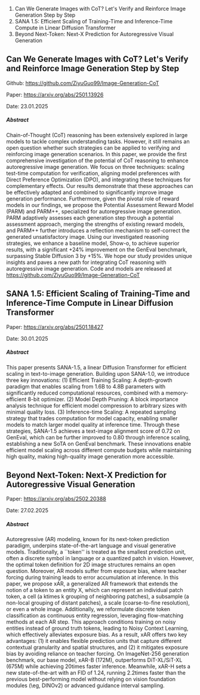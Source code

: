 1. Can We Generate Images with CoT? Let's Verify and Reinforce Image Generation Step by Step
2. SANA 1.5: Efficient Scaling of Training-Time and Inference-Time Compute in Linear Diffusion Transformer
3. Beyond Next-Token: Next-X Prediction for Autoregressive Visual Generation


## Can We Generate Images with CoT? Let's Verify and Reinforce Image Generation Step by Step

Github: https://github.com/ZiyuGuo99/Image-Generation-CoT

Paper: https://arxiv.org/abs/2501.13926

Date: 23.01.2025

##### Abstract
Chain-of-Thought (CoT) reasoning has been extensively explored in large models to tackle complex understanding tasks. However, it still remains an open question whether such strategies can be applied to verifying and reinforcing image generation scenarios. In this paper, we provide the first comprehensive investigation of the potential of CoT reasoning to enhance autoregressive image generation. We focus on three techniques: scaling test-time computation for verification, aligning model preferences with Direct Preference Optimization (DPO), and integrating these techniques for complementary effects. Our results demonstrate that these approaches can be effectively adapted and combined to significantly improve image generation performance. Furthermore, given the pivotal role of reward models in our findings, we propose the Potential Assessment Reward Model (PARM) and PARM++, specialized for autoregressive image generation. PARM adaptively assesses each generation step through a potential assessment approach, merging the strengths of existing reward models, and PARM++ further introduces a reflection mechanism to self-correct the generated unsatisfactory image. Using our investigated reasoning strategies, we enhance a baseline model, Show-o, to achieve superior results, with a significant +24% improvement on the GenEval benchmark, surpassing Stable Diffusion 3 by +15%. We hope our study provides unique insights and paves a new path for integrating CoT reasoning with autoregressive image generation. Code and models are released at https://github.com/ZiyuGuo99/Image-Generation-CoT

## SANA 1.5: Efficient Scaling of Training-Time and Inference-Time Compute in Linear Diffusion Transformer

Paper: https://arxiv.org/abs/2501.18427

Date: 30.01.2025

##### Abstract
This paper presents SANA-1.5, a linear Diffusion Transformer for efficient scaling in text-to-image generation. Building upon SANA-1.0, we introduce three key innovations: (1) Efficient Training Scaling: A depth-growth paradigm that enables scaling from 1.6B to 4.8B parameters with significantly reduced computational resources, combined with a memory-efficient 8-bit optimizer. (2) Model Depth Pruning: A block importance analysis technique for efficient model compression to arbitrary sizes with minimal quality loss. (3) Inference-time Scaling: A repeated sampling strategy that trades computation for model capacity, enabling smaller models to match larger model quality at inference time. Through these strategies, SANA-1.5 achieves a text-image alignment score of 0.72 on GenEval, which can be further improved to 0.80 through inference scaling, establishing a new SoTA on GenEval benchmark. These innovations enable efficient model scaling across different compute budgets while maintaining high quality, making high-quality image generation more accessible.

## Beyond Next-Token: Next-X Prediction for Autoregressive Visual Generation

Paper: https://arxiv.org/abs/2502.20388

Date: 27.02.2025

##### Abstract
Autoregressive (AR) modeling, known for its next-token prediction paradigm, underpins state-of-the-art language and visual generative models. Traditionally, a ``token'' is treated as the smallest prediction unit, often a discrete symbol in language or a quantized patch in vision. However, the optimal token definition for 2D image structures remains an open question. Moreover, AR models suffer from exposure bias, where teacher forcing during training leads to error accumulation at inference. In this paper, we propose xAR, a generalized AR framework that extends the notion of a token to an entity X, which can represent an individual patch token, a cell (a ktimes k grouping of neighboring patches), a subsample (a non-local grouping of distant patches), a scale (coarse-to-fine resolution), or even a whole image. Additionally, we reformulate discrete token classification as continuous entity regression, leveraging flow-matching methods at each AR step. This approach conditions training on noisy entities instead of ground truth tokens, leading to Noisy Context Learning, which effectively alleviates exposure bias. As a result, xAR offers two key advantages: (1) it enables flexible prediction units that capture different contextual granularity and spatial structures, and (2) it mitigates exposure bias by avoiding reliance on teacher forcing. On ImageNet-256 generation benchmark, our base model, xAR-B (172M), outperforms DiT-XL/SiT-XL (675M) while achieving 20times faster inference. Meanwhile, xAR-H sets a new state-of-the-art with an FID of 1.24, running 2.2times faster than the previous best-performing model without relying on vision foundation modules (\eg, DINOv2) or advanced guidance interval sampling.
